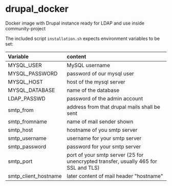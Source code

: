 # drupal_docker
Docker image with Drupal instance ready for LDAP and use inside community-project

The included script `installation.sh` expects environment variables to be set:

Variable         | content
:----------------|:----------------------------------
MYSQL_USER       | MySQL username
MYSQL_PASSWORD   | password of our mysql user
MYSQL_HOST       | host of the mysql server
MYSQL_DATABASE   | name of the database
LDAP_PASSWD      | password of the admin account
smtp_from        | address from that drupal mails shall be sent
smtp_fromname    | name of mail sender shown
smtp_host        | hostname of you smtp server
smtp_username    | username for your smtp server
smtp_password    | password for your smtp server
smtp_port        | port of your smtp server (25 for unencrypted transfer, usually 465 for SSL and TLS)
smtp_client_hostname | later content of mail header "hostname"
